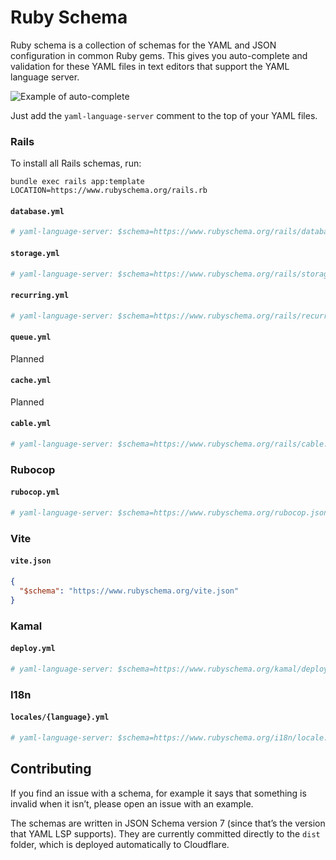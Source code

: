 # Ruby Schema

Ruby schema is a collection of schemas for the YAML and JSON configuration in common Ruby gems. This gives you auto-complete and validation for these YAML files in text editors that support the YAML language server.

![Example of auto-complete](https://github.com/user-attachments/assets/c8038624-4df5-4dd7-9fcf-787d5c8a5f71)

Just add the `yaml-language-server` comment to the top of your YAML files.

### Rails

To install all Rails schemas, run:

```
bundle exec rails app:template LOCATION=https://www.rubyschema.org/rails.rb
```

#### `database.yml`

```yml
# yaml-language-server: $schema=https://www.rubyschema.org/rails/database.json
```

#### `storage.yml`

```yml
# yaml-language-server: $schema=https://www.rubyschema.org/rails/storage.json
```

#### `recurring.yml`

```yml
# yaml-language-server: $schema=https://www.rubyschema.org/rails/recurring.json
```

#### `queue.yml`

Planned

#### `cache.yml`

Planned

#### `cable.yml`

```yml
# yaml-language-server: $schema=https://www.rubyschema.org/rails/cable.json
```

### Rubocop

#### `rubocop.yml`

```yml
# yaml-language-server: $schema=https://www.rubyschema.org/rubocop.json
```

### Vite

#### `vite.json`

```json
{
  "$schema": "https://www.rubyschema.org/vite.json"
}
```

### Kamal

#### `deploy.yml`

```yml
# yaml-language-server: $schema=https://www.rubyschema.org/kamal/deploy.json
```

### I18n

#### `locales/{language}.yml`

```yml
# yaml-language-server: $schema=https://www.rubyschema.org/i18n/locale.json
```

## Contributing

If you find an issue with a schema, for example it says that something is invalid when it isn’t, please open an issue with an example.

The schemas are written in JSON Schema version 7 (since that’s the version that YAML LSP supports). They are currently committed directly to the `dist` folder, which is deployed automatically to Cloudflare.
